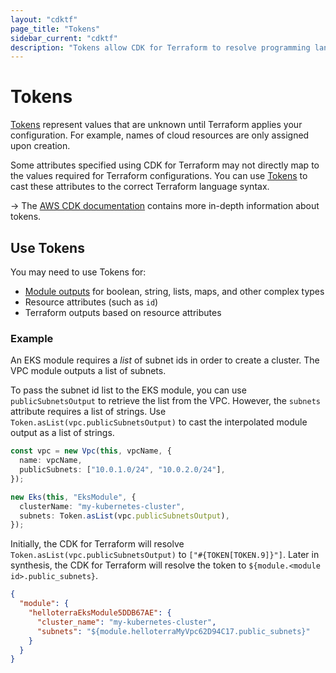 ```yaml
---
layout: "cdktf"
page_title: "Tokens"
sidebar_current: "cdktf"
description: "Tokens allow CDK for Terraform to resolve programming language types to Terraform language syntax."
---
```


# Tokens

[Tokens](https://docs.aws.amazon.com/cdk/latest/guide/tokens.html)
represent values that are unknown until Terraform applies your configuration. For example, names of cloud resources are only assigned upon creation.

Some attributes specified using CDK for Terraform may not directly map to the values required for Terraform configurations. You can use [Tokens](https://docs.aws.amazon.com/cdk/latest/guide/tokens.html)
to cast these attributes to the correct Terraform language syntax.

-> The [AWS CDK documentation](https://docs.aws.amazon.com/cdk/latest/guide/tokens.html) contains more in-depth information about tokens.

## Use Tokens

You may need to use Tokens for:

- [Module outputs](/docs/cdktf/concepts/modules.html) for boolean, string, lists, maps, and other complex types
- Resource attributes (such as `id`)
- Terraform outputs based on resource attributes

### Example

An EKS module requires a _list_ of subnet ids in order to create a cluster. The VPC module outputs a list of subnets.

To pass the subnet id list to the EKS module, you can use `publicSubnetsOutput` to retrieve the list from the VPC. However, the `subnets` attribute
requires a list of strings. Use `Token.asList(vpc.publicSubnetsOutput)` to cast the interpolated module
output as a list of strings.

```typescript
const vpc = new Vpc(this, vpcName, {
  name: vpcName,
  publicSubnets: ["10.0.1.0/24", "10.0.2.0/24"],
});

new Eks(this, "EksModule", {
  clusterName: "my-kubernetes-cluster",
  subnets: Token.asList(vpc.publicSubnetsOutput),
});
```

Initially, the CDK for Terraform will resolve `Token.asList(vpc.publicSubnetsOutput)` to `["#{TOKEN[TOKEN.9]}"]`.
Later in synthesis, the CDK for Terraform will resolve the token to `${module.<module id>.public_subnets}`.

```json
{
  "module": {
    "helloterraEksModule5DDB67AE": {
      "cluster_name": "my-kubernetes-cluster",
      "subnets": "${module.helloterraMyVpc62D94C17.public_subnets}"
    }
  }
}
```
